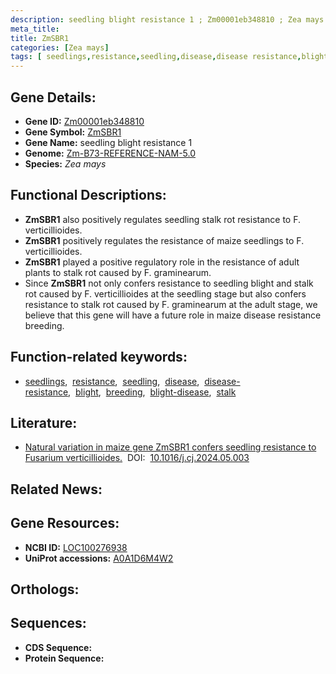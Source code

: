 ```yaml
---
description: seedling blight resistance 1 ; Zm00001eb348810 ; Zea mays
meta_title:
title: ZmSBR1
categories: [Zea mays]
tags: [ seedlings,resistance,seedling,disease,disease resistance,blight,breeding,blight disease,stalk ]
---
```


## Gene Details:
- **Gene ID:** [Zm00001eb348810]()
- **Gene Symbol:** <u>ZmSBR1</u>
- **Gene Name:** seedling blight resistance 1
- **Genome:** [Zm-B73-REFERENCE-NAM-5.0](https://www.maizegdb.org/)
- **Species:** *Zea mays*

## Functional Descriptions:
   - **ZmSBR1** also positively regulates seedling stalk rot resistance to F. verticillioides.
   - **ZmSBR1** positively regulates the resistance of maize seedlings to F. verticillioides.
   - **ZmSBR1** played a positive regulatory role in the resistance of adult plants to stalk rot caused by F. graminearum.
   - Since **ZmSBR1** not only confers resistance to seedling blight and stalk rot caused by F. verticillioides at the seedling stage but also confers resistance to stalk rot caused by F. graminearum at the adult stage, we believe that this gene will have a future role in maize disease resistance breeding.

## Function-related keywords:
   - [seedlings](/tags/seedlings/),&nbsp;&nbsp;[resistance](/tags/resistance/),&nbsp;&nbsp;[seedling](/tags/seedling/),&nbsp;&nbsp;[disease](/tags/disease/),&nbsp;&nbsp;[disease-resistance](/tags/disease-resistance/),&nbsp;&nbsp;[blight](/tags/blight/),&nbsp;&nbsp;[breeding](/tags/breeding/),&nbsp;&nbsp;[blight-disease](/tags/blight-disease/),&nbsp;&nbsp;[stalk](/tags/stalk/)

## Literature:
   - [Natural variation in maize gene ZmSBR1 confers seedling resistance to Fusarium verticillioides.](https://www.doi.org/10.1016/j.cj.2024.05.003)&nbsp;&nbsp;DOI:&nbsp;&nbsp;[10.1016/j.cj.2024.05.003](https://www.doi.org/10.1016/j.cj.2024.05.003)

## Related News:

## Gene Resources:
- **NCBI ID:**  [LOC100276938](https://www.ncbi.nlm.nih.gov/search/all/?term=LOC100276938)
- **UniProt accessions:**  [A0A1D6M4W2](https://www.uniprot.org/uniprotkb/A0A1D6M4W2/entry)

## Orthologs:

## Sequences:
- **CDS Sequence:**
- **Protein Sequence:**
